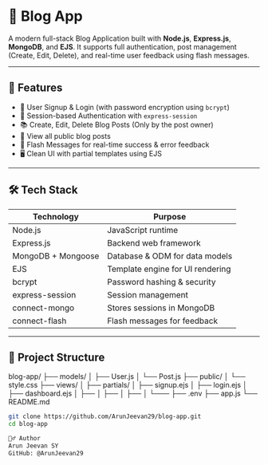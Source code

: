 # 📝 Blog App

A modern full-stack Blog Application built with **Node.js**, **Express.js**, **MongoDB**, and **EJS**. It supports full authentication, post management (Create, Edit, Delete), and real-time user feedback using flash messages.

---

## 🚀 Features

- 🔐 User Signup & Login (with password encryption using `bcrypt`)
- 🧠 Session-based Authentication with `express-session`
- 📚 Create, Edit, Delete Blog Posts (Only by the post owner)
- 📄 View all public blog posts
- 💬 Flash Messages for real-time success & error feedback
- 🖥️ Clean UI with partial templates using EJS

---

## 🛠️ Tech Stack

| Technology        | Purpose                          |
|-------------------|----------------------------------|
| Node.js           | JavaScript runtime               |
| Express.js        | Backend web framework            |
| MongoDB + Mongoose| Database & ODM for data models   |
| EJS               | Template engine for UI rendering |
| bcrypt            | Password hashing & security      |
| express-session   | Session management               |
| connect-mongo     | Stores sessions in MongoDB       |
| connect-flash     | Flash messages for feedback      |

---

## 📂 Project Structure

blog-app/
├── models/
│ ├── User.js
│ └── Post.js
├── public/
│ └── style.css
├── views/
│ ├── partials/
│ ├── signup.ejs
│ ├── login.ejs
│ ├── dashboard.ejs
│ ├──
│ ├──
│ ├──
│ └───
├── .env
├── app.js
└── README.md

```bash
git clone https://github.com/ArunJeevan29/blog-app.git
cd blog-app

🙋‍♂️ Author
Arun Jeevan SY
GitHub: @ArunJeevan29
